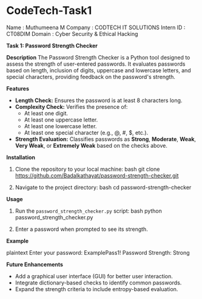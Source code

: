 # CodeTech-Task1
Name : Muthumeena M
Company : CODTECH IT SOLUTIONS
Intern ID : CT08DIM
Domain : Cyber Security & Ethical Hacking

**Task 1: Password Strength Checker**

 **Description**
The Password Strength Checker is a Python tool designed to assess the strength of user-entered passwords. It evaluates passwords based on length, inclusion of digits, uppercase and lowercase letters, and special characters, providing feedback on the password's strength.

**Features**
- **Length Check:** Ensures the password is at least 8 characters long.
- **Complexity Check:** Verifies the presence of:
  - At least one digit.
  - At least one uppercase letter.
  - At least one lowercase letter.
  - At least one special character (e.g., @, #, $, etc.).
- **Strength Evaluation:** Classifies passwords as **Strong**, **Moderate**, **Weak**, **Very Weak**, or **Extremely Weak** based on the checks above.

**Installation**
1. Clone the repository to your local machine:
    bash
    git clone https://github.com/Badalkathayat/password-strength-checker.git
    
2. Navigate to the project directory:
    bash
    cd password-strength-checker
    
**Usage**
1. Run the `password_strength_checker.py` script:
    bash
    python password_strength_checker.py
    
2. Enter a password when prompted to see its strength.

**Example**

plaintext
Enter your password: ExamplePass1!
Password Strength: Strong


**Future Enhancements**
- Add a graphical user interface (GUI) for better user interaction.
- Integrate dictionary-based checks to identify common passwords.
- Expand the strength criteria to include entropy-based evaluation.
